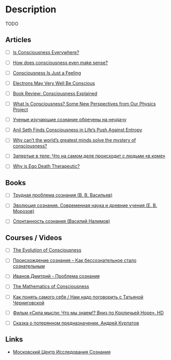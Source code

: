 # Description

TODO


## Articles

- [ ] [Is Consciousness Everywhere?](https://thereader.mitpress.mit.edu/is-consciousness-everywhere/)
- [ ] [How does consciousness even make sense?](http://niklasbuehler.com/blog/consciousness.html)
- [ ] [Consciousness Is Just a Feeling](https://nautil.us/consciousness-is-just-a-feeling-9617/)
- [ ] [Electrons May Very Well Be Conscious](https://nautil.us/electrons-may-very-well-be-conscious-9008/)
- [ ] [Book Review: Consciousness Explained](https://www.daniellowengrub.com/blog/2020/02/08/consciousness-explained)
- [ ] [What Is Consciousness? Some New Perspectives from Our Physics Project](https://writings.stephenwolfram.com/2021/03/what-is-consciousness-some-new-perspectives-from-our-physics-project/)
- [ ] [Ученые изучающие сознание обречены на неудачу](https://ari.org.ru/chto-takoe-soznanie/)
- [ ] [Anil Seth Finds Consciousness in Life’s Push Against Entropy](https://www.quantamagazine.org/anil-seth-finds-consciousness-in-lifes-push-against-entropy-20210930/)
- [ ] [Why can’t the world’s greatest minds solve the mystery of consciousness?](https://www.theguardian.com/science/2015/jan/21/-sp-why-cant-worlds-greatest-minds-solve-mystery-consciousness)
- [ ] [Запертые в теле: Что на самом деле происходит с людьми «в коме»](https://www.wonderzine.com/wonderzine/health/wellness/241525-half-alive)
- [ ] [Why is Ego Death Therapeutic?](https://realitysandwich.com/why-is-ego-death-therapeutic/)


## Books

- [ ] [Трудная проблема сознания (В. В. Васильев)](https://www.livelib.ru/book/1001595527)
- [ ] [Эволюция сознания. Современная наука и древние учения (Е. В. Морозов)](https://www.livelib.ru/book/1001245936)
- [ ] [Спонтанность сознания (Василий Налимов)](https://www.livelib.ru/book/1000633334)


## Courses / Videos

- [ ] [The Evolution of Consciousness](https://youtu.be/XbOP0IKpsZ0)
- [ ] [Происхождение сознания – Как бессознательное стало сознательным](https://youtu.be/H6u0VBqNBQ8)
- [ ] [Иванов Дмитрий - Проблема сознания](https://youtu.be/t1rVAHG4lAo)
- [ ] [The Mathematics of Consciousness](https://youtu.be/efVBUDnD_no)
- [ ] [Как понять самого себя / Нам надо поговорить с Татьяной Черниговской](https://youtu.be/7wQO_x34h4Y)
- [ ] [Фильм «Сила мысли: Что мы знаем!? Вниз по Кроличьей Норе». HD](https://youtu.be/JYkH8_3wSz8)
- [ ] [Сказка о потерянном предназначении. Андрей Курпатов](https://youtu.be/POKRSdVez-s)


## Links

- [Московский Центр Исследования Сознания](http://hardproblem.ru/)
